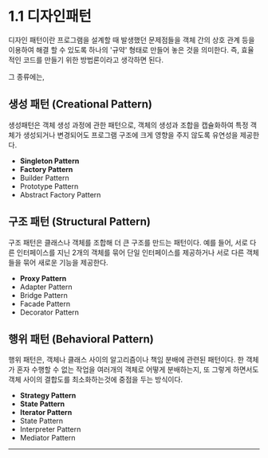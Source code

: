 
# 1.1 디자인패턴
디자인 패턴이란 프로그램을 설계할 때 발생했던 문제점들을 객체 간의 상호 관계 등을 이용하여 해결 할 수 있도록 하나의 '규약' 형태로 만들어 놓은 것을 의미한다. 즉, 효율적인 코드를 만들기 위한 방법론이라고 생각하면 된다. 

그 종류에는,

## 생성 패턴 (Creational Pattern)
생성패턴은 객체 생성 과정에 관한 패턴으로, 객체의 생성과 조합을 캡슐화하여 특정 객체가 생성되거나 변경되어도 프로그램 구조에 크게 영향을 주지 않도록 유연성을 제공한다.
- **Singleton Pattern**
- **Factory Pattern**
- Builder Pattern
- Prototype Pattern
- Abstract Factory Pattern

## 구조 패턴 (Structural Pattern)
구조 패턴은 클래스나 객체를 조합해 더 큰 구조를 만드는 패턴이다. 예를 들어, 서로 다른 인터페이스를 지닌 2개의 객체를 묶어 단일 인터페이스를 제공하거나 서로 다른 객체들을 묶어 새로운 기능을 제공한다.
- **Proxy Pattern**
- Adapter Pattern
- Bridge Pattern
- Facade Pattern
- Decorator Pattern

## 행위 패턴 (Behavioral Pattern)
행위 패턴은, 객체나 클래스 사이의 알고리즘이나 책임 분배에 관련된 패턴이다. 한 객체가 혼자 수행할 수 없는 작업을 여러개의 객체로 어떻게 분배하는지, 또 그렇게 하면서도 객체 사이의 결합도를 최소화하는것에 중점을 두는 방식이다.
- **Strategy Pattern**
- **State Pattern**
- **Iterator Pattern**
- State Pattern
- Interpreter Pattern
- Mediator Pattern

---
